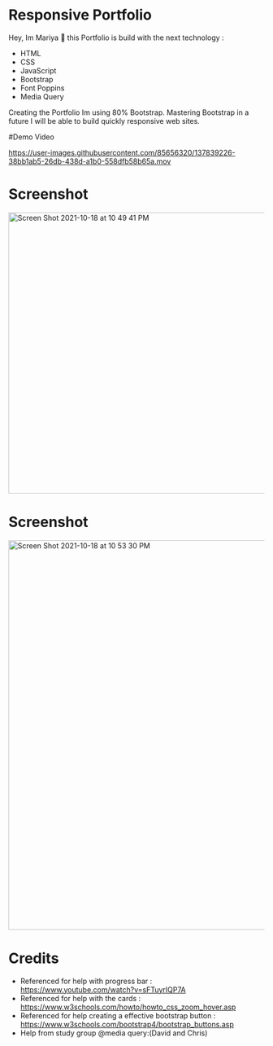 # Responsive Portfolio
Hey, Im Mariya  👋
this Portfolio is build with the next technology :
* HTML
* CSS
* JavaScript
* Bootstrap
* Font Poppins
*  Media Query
  
  Creating the Portfolio Im using 80% Bootstrap.
  Mastering Bootstrap in a future  I will be able to build quickly responsive web sites.
  
  #Demo Video
  
  
https://user-images.githubusercontent.com/85656320/137839226-38bb1ab5-26db-438d-a1b0-558dfb58b65a.mov
  

# Screenshot

<img width="552" alt="Screen Shot 2021-10-18 at 10 49 41 PM" src="https://user-images.githubusercontent.com/85656320/137835798-2cfdd503-a462-4965-9f78-8a2be5b0d2c4.png">

# Screenshot

<img width="765" alt="Screen Shot 2021-10-18 at 10 53 30 PM" src="https://user-images.githubusercontent.com/85656320/137836059-f685f000-ade8-45cc-82e3-52a8f5d4aeab.png">

# Credits
 * Referenced for help with progress bar : https://www.youtube.com/watch?v=sFTuyrIQP7A
 * Referenced for help with the cards : https://www.w3schools.com/howto/howto_css_zoom_hover.asp
 * Referenced for help creating a effective bootstrap button : https://www.w3schools.com/bootstrap4/bootstrap_buttons.asp
 *  Help from study group @media query:(David and Chris)
